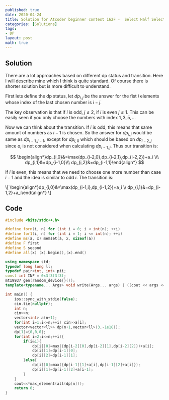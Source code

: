 ```yaml
---
published: true
date: 2020-04-24
title: Solution for Atcoder beginner contest 162F -  Select Half Select Half
categories: [Solutions]
tags:
- DP
layout: post
math: true
---
```

<!--more-->

## Solution

There are a lot approaches based on different dp status and transition. Here I will describe mine which I think is quite standard. Of course there is shorter solution but is more difficult to understand.

First lets define the dp status, let $dp_{i,j}$ be the answer for the fist $i$ elements whose index of the last chosen number is $i-j$.

The key observation is that if $i$ is odd, $j\leq 2$, if $i$ is even $j\leq 1$. This can be easily seen if you only choose the numbers with index $1,3,5,\dots$

Now we can think about the transition. If $i$ is odd, this means that same amount of numbers as $i-1$ is chosen. So the answer for $dp_{i,j}$ would be same as $dp_{i-1,j-1}$, except for $dp_{i,0}$ which should be based on $dp_{i-2,j}$ since $a_i$ is not considered when calculating $dp_{i-1,j}$. Thus our transition is:

$$ \begin{align*}dp_{i,0}&=\max(dp_{i-2,0},dp_{i-2,1},dp_{i-2,2})+a_i \\\ dp_{i,1}&=dp_{i-1,0}\\\ dp_{i,2}&=dp_{i-1,1}\end{align*} $$

If $i$ is even, this means that we need to choose one more number than case $i-1$ and the idea is similar to odd $i$. The transition is:

\\[ \begin{align*}dp_{i,0}&=\max(dp_{i-1,i},dp_{i-1,2})+a_i \\\ dp_{i,1}&=dp_{i-1,2}+a_i\end{align*} \\]

## Code

```cpp
#include <bits/stdc++.h>

#define forn(i, n) for (int i = 0; i < int(n); ++i)
#define for1(i, n) for (int i = 1; i <= int(n); ++i)
#define ms(a, x) memset(a, x, sizeof(a))
#define F first
#define S second
#define all(x) (x).begin(),(x).end()

using namespace std;
typedef long long ll;
typedef pair<int, int> pii;
const int INF = 0x3f3f3f3f;
mt19937 gen(random_device{}());
template<typename... Args> void write(Args... args) { ((cout << args << " "), ...); cout<<endl;}

int main() {
    ios::sync_with_stdio(false);
    cin.tie(nullptr);
    int n;
    cin>>n;
    vector<int> a(n+1);
    for(int i=1;i<=n;++i) cin>>a[i];
    vector<vector<ll>> dp(n+1,vector<ll>(3,-1e18));
    dp[1]={0,0,0};
    for(int i=2;i<=n;++i){
        if(i&1){
            dp[i][0]=max({dp[i-2][0],dp[i-2][1],dp[i-2][2]})+a[i];
            dp[i][1]=dp[i-1][0];
            dp[i][2]=dp[i-1][1];
        }else{
            dp[i][0]=max({dp[i-1][1]+a[i],dp[i-1][2]+a[i]});
            dp[i][1]=dp[i-1][2]+a[i-1];
        }
    }
    cout<<*max_element(all(dp[n]));
    return 0;
}
```
